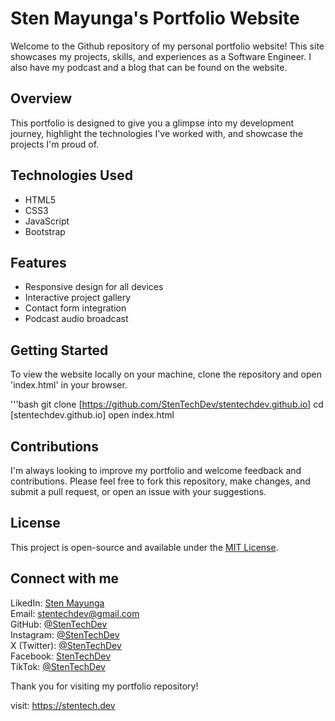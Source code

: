 # Sten Mayunga's Portfolio Website
Welcome to the Github repository of my personal portfolio website! This site showcases my projects, skills, and experiences as a Software Engineer. I also have my podcast and a blog that can be found on the website.

## Overview
This portfolio is designed to give you a glimpse into my development journey, highlight the technologies I've worked with, and showcase the projects I'm proud of.

## Technologies Used
- HTML5
- CSS3
- JavaScript
- Bootstrap

## Features
- Responsive design for all devices
- Interactive project gallery
- Contact form integration
- Podcast audio broadcast

## Getting Started
To view the website locally on your machine, clone the repository and open 'index.html' in your browser.

'''bash
git clone [https://github.com/StenTechDev/stentechdev.github.io]
cd [stentechdev.github.io]
open index.html

## Contributions
I'm always looking to improve my portfolio and welcome feedback and contributions. Please feel free to fork this repository, make changes, and submit a pull request, or open an issue with your suggestions.

## License
This project is open-source and available under the [MIT License](https://opensource.org/license/mit/).

## Connect with me
LikedIn: [Sten Mayunga](https://www.linkedin.com/in/stentechdev/)
<br>Email: [stentechdev@gmail.com](mailto:stentechdev@gmail.com)
<br>GitHub: [@StenTechDev](https://github.com/StenTechDev)
<br>Instagram: [@StenTechDev](https://www.instagram.com/stentechdev/)
<br>X (Twitter): [@StenTechDev](https://twitter.com/StenTechDev)
<br>Facebook: [StenTechDev](https://www.facebook.com/StenTechDev)
<br>TikTok: [@StenTechDev](https://www.tiktok.com/@stentechdev)

Thank you for visiting my portfolio repository!

visit: https://stentech.dev